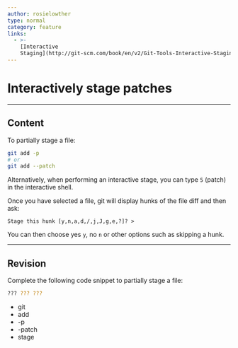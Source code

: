 ```yaml
---
author: rosielowther
type: normal
category: feature
links:
  - >-
    [Interactive
    Staging](http://git-scm.com/book/en/v2/Git-Tools-Interactive-Staging){documentation}
---
```


# Interactively stage patches


---

## Content

To partially stage a file:

```bash
git add -p
# or
git add --patch
```

Alternatively, when performing an interactive stage, you can type `5` (patch) in the interactive shell.

Once you have selected a file, git will display hunks of the file diff and then ask:

```plain-text
Stage this hunk [y,n,a,d,/,j,J,g,e,?]? >
```

You can then choose yes `y`, no `n` or other options such as skipping a hunk.


---

## Revision

Complete the following code snippet to partially stage a file:

```bash
??? ??? ???
```

* git
* add
* -p
* -patch
* stage

